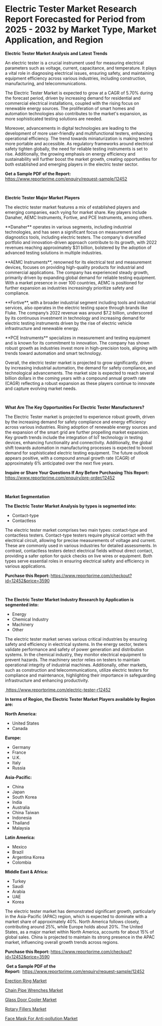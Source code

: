 <p><h1>Electric Tester Market Research Report Forecasted for Period from 2025 -  2032 by Market Type, Market Application, and Region</h1></p><p><strong>Electric Tester Market Analysis and Latest Trends</strong></p>
<p><p>An electric tester is a crucial instrument used for measuring electrical parameters such as voltage, current, capacitance, and temperature. It plays a vital role in diagnosing electrical issues, ensuring safety, and maintaining equipment efficiency across various industries, including construction, manufacturing, and telecommunications. </p><p>The Electric Tester Market is expected to grow at a CAGR of 5.70% during the forecast period, driven by increasing demand for residential and commercial electrical installations, coupled with the rising focus on renewable energy sources. The proliferation of smart homes and automation technologies also contributes to the market's expansion, as more sophisticated testing solutions are needed.</p><p>Moreover, advancements in digital technologies are leading to the development of more user-friendly and multifunctional testers, enhancing operational efficiency. The trend towards miniaturization is making testers more portable and accessible. As regulatory frameworks around electrical safety tighten globally, the need for reliable testing instruments is set to rise. Additionally, the growing emphasis on energy efficiency and sustainability will further boost the market growth, creating opportunities for both established and emerging players in the electric tester sector.</p></p>
<p><strong>Get a Sample PDF of the Report:&nbsp;</strong> <a href="https://www.reportprime.com/enquiry/request-sample/12452?utm_campaign=1873&utm_medium=2&utm_source=Github&utm_content=ia&utm_term=18032025&utm_id=electric-tester">https://www.reportprime.com/enquiry/request-sample/12452</a></p>
<p>&nbsp;</p>
<p><strong>Electric Tester Major Market Players</strong></p>
<p><p>The electric tester market features a mix of established players and emerging companies, each vying for market share. Key players include Danaher, AEMC Instruments, Fortive, and PCE Instruments, among others.</p><p>**Danaher** operates in various segments, including industrial technologies, and has seen a significant focus on measurement and diagnostics tools, including electric testers. The company's diversified portfolio and innovation-driven approach contribute to its growth, with 2022 revenues reaching approximately $31 billion, bolstered by the adoption of advanced testing solutions in multiple industries.</p><p>**AEMC Instruments**, renowned for its electrical test and measurement devices, focuses on providing high-quality products for industrial and commercial applications. The company has experienced steady growth, primarily driven by expanding global demand for reliable testing equipment. With a market presence in over 100 countries, AEMC is positioned for further expansion as industries increasingly prioritize safety and compliance.</p><p>**Fortive**, with a broader industrial segment including tools and industrial services, also operates in the electric testing space through brands like Fluke. The company’s 2022 revenue was around $7.2 billion, underscored by its continuous investment in technology and increasing demand for electric testing instruments driven by the rise of electric vehicle infrastructure and renewable energy.</p><p>**PCE Instruments** specializes in measurement and testing equipment and is known for its commitment to innovation. The company has shown robust growth as industries invest more in high-precision tools, aligning with trends toward automation and smart technology.</p><p>Overall, the electric tester market is projected to grow significantly, driven by increasing industrial automation, the demand for safety compliance, and technological advancements. The market size is expected to reach several billion dollars in the coming years with a compound annual growth rate (CAGR) reflecting a robust expansion as these players continue to innovate and capture evolving market needs.</p></p>
<p>&nbsp;</p>
<p><strong>What Are The Key Opportunities For Electric Tester Manufacturers?</strong></p>
<p><p>The Electric Tester market is projected to experience robust growth, driven by the increasing demand for safety compliance and energy efficiency across various industries. Rising adoption of renewable energy sources and the expansion of the smart grid are further propelling market expansion. Key growth trends include the integration of IoT technology in testing devices, enhancing functionality and connectivity. Additionally, the global shift towards automation in manufacturing processes is expected to boost demand for sophisticated electric testing equipment. The future outlook appears positive, with a compound annual growth rate (CAGR) of approximately 6% anticipated over the next five years.</p></p>
<p><strong>Inquire or Share Your Questions If Any Before Purchasing This Report:</strong> <a href="https://www.reportprime.com/enquiry/pre-order/12452?utm_campaign=1873&utm_medium=2&utm_source=Github&utm_content=ia&utm_term=18032025&utm_id=electric-tester">https://www.reportprime.com/enquiry/pre-order/12452</a></p>
<p>&nbsp;</p>
<p><strong>Market Segmentation</strong></p>
<p><strong>The Electric Tester Market Analysis by types is segmented into:</strong></p>
<p><ul><li>Contact-type</li><li>Contactless</li></ul></p>
<p><p>The electric tester market comprises two main types: contact-type and contactless testers. Contact-type testers require physical contact with the electrical circuit, allowing for precise measurements of voltage and current. These are commonly used in various industries for detailed assessments. In contrast, contactless testers detect electrical fields without direct contact, providing a safer option for quick checks on live wires or equipment. Both types serve essential roles in ensuring electrical safety and efficiency in various applications.</p></p>
<p><strong>Purchase this Report:&nbsp;</strong><a href="https://www.reportprime.com/checkout?id=12452&price=3590&utm_campaign=1873&utm_medium=2&utm_source=Github&utm_content=ia&utm_term=18032025&utm_id=electric-tester">https://www.reportprime.com/checkout?id=12452&price=3590</a></p>
<p>&nbsp;</p>
<p><strong>The Electric Tester Market Industry Research by Application is segmented into:</strong></p>
<p><ul><li>Energy</li><li>Chemical Industry</li><li>Machinery</li><li>Other</li></ul></p>
<p><p>The electric tester market serves various critical industries by ensuring safety and efficiency in electrical systems. In the energy sector, testers validate performance and safety of power generation and distribution systems. In the chemical industry, they monitor electrical equipment to prevent hazards. The machinery sector relies on testers to maintain operational integrity of industrial machines. Additionally, other markets, such as construction and telecommunications, utilize electric testers for compliance and maintenance, highlighting their importance in safeguarding infrastructure and enhancing productivity.</p></p>
<p><a href="https://www.reportprime.com/electric-tester-r12452?utm_campaign=1873&utm_medium=2&utm_source=Github&utm_content=ia&utm_term=18032025&utm_id=electric-tester">&nbsp;https://www.reportprime.com/electric-tester-r12452</a></p>
<p><strong>In terms of Region, the Electric Tester Market Players available by Region are:</strong></p>
<p>
    <p> <strong> North America: </strong>
        <ul>
            <li>United States</li>
            <li>Canada</li>
        </ul>
        </p> 
    <p> <strong> Europe: </strong>
        <ul>
            <li>Germany</li>
            <li>France</li>
            <li>U.K.</li>
            <li>Italy</li>
            <li>Russia</li>
        </ul>
        </p> 
    <p> <strong> Asia-Pacific: </strong>
        <ul>
            <li>China</li>
            <li>Japan</li>
            <li>South Korea</li>
            <li>India</li>
            <li>Australia</li>
            <li>China Taiwan</li>
            <li>Indonesia</li>
            <li>Thailand</li>
            <li>Malaysia</li>
        </ul>
        </p> 
    <p> <strong> Latin America: </strong>
        <ul>
            <li>Mexico</li>
            <li>Brazil</li>
            <li>Argentina Korea</li>
            <li>Colombia</li>
        </ul>
        </p> 
    <p> <strong> Middle East & Africa: </strong>
        <ul>
            <li>Turkey</li>
            <li>Saudi</li>
            <li>Arabia</li>
            <li>UAE</li>
            <li>Korea</li>
        </ul>
    </p>
    </p>
<p><p>The electric tester market has demonstrated significant growth, particularly in the Asia-Pacific (APAC) region, which is expected to dominate with a market share of approximately 40%. North America follows closely, contributing around 25%, while Europe holds about 20%. The United States, as a major market within North America, accounts for about 15% of global sales. China is projected to maintain its strong presence in the APAC market, influencing overall growth trends across regions.</p></p>
<p><strong>Purchase this Report: </strong><a href="https://www.reportprime.com/checkout?id=12452&price=3590&utm_campaign=1873&utm_medium=2&utm_source=Github&utm_content=ia&utm_term=18032025&utm_id=electric-tester">https://www.reportprime.com/checkout?id=12452&price=3590</a></p>
<p>&nbsp;<strong>Get a Sample PDF of the Report:&nbsp;&nbsp;</strong><a href="https://www.reportprime.com/enquiry/request-sample/12452?utm_campaign=1873&utm_medium=2&utm_source=Github&utm_content=ia&utm_term=18032025&utm_id=electric-tester">https://www.reportprime.com/enquiry/request-sample/12452</a></p>
<p><strong></strong></p>
<p><p><a href="https://github.com/shirlantosx7/Market-Research-Report-List-1/blob/main/erection-ring-market.md?utm_campaign=1873&utm_medium=2&utm_source=Github&utm_content=ia&utm_term=18032025&utm_id=electric-tester">Erection Ring Market</a></p><p><a href="https://www.linkedin.com/pulse/chain-pipe-wrenches-market-analysis-report-2025-2032-cagr-146-gypoe?utm_campaign=1873&utm_medium=2&utm_source=Github&utm_content=ia&utm_term=18032025&utm_id=electric-tester">Chain Pipe Wrenches Market</a></p><p><a href="https://www.linkedin.com/pulse/glass-door-cooler-market-analysis-anticipated-55-cagr-growth-ezekf?utm_campaign=1873&utm_medium=2&utm_source=Github&utm_content=ia&utm_term=18032025&utm_id=electric-tester">Glass Door Cooler Market</a></p><p><a href="https://www.linkedin.com/pulse/global-rotary-fillers-market-insights-growth-pricing-trends-opstf?utm_campaign=1873&utm_medium=2&utm_source=Github&utm_content=ia&utm_term=18032025&utm_id=electric-tester">Rotary Fillers Market</a></p><p><a href="https://github.com/lanuskarnajc/Market-Research-Report-List-1/blob/main/face-mask-for-anti-pollution-market.md?utm_campaign=1873&utm_medium=2&utm_source=Github&utm_content=ia&utm_term=18032025&utm_id=electric-tester">Face Mask For Anti-pollution Market</a></p></p>